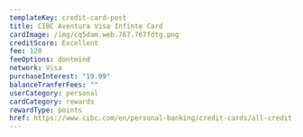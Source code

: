 ```yaml
---
templateKey: credit-card-post
title: CIBC Aventura Visa Infinte Card
cardImage: /img/cq5dam.web.767.767fdtg.png
creditScore: Excellent
fee: 120
feeOptions: dontmind
network: Visa
purchaseInterest: "19.99"
balanceTranferFees: ""
userCategory: personal
cardCategory: rewards
rewardType: points
href: https://www.cibc.com/en/personal-banking/credit-cards/all-credit-cards/aventura-visa-infinite-card.html#
---
```

